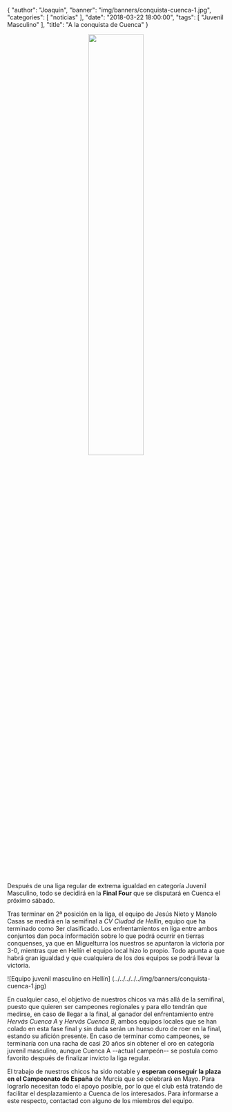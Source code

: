 {
  "author": "Joaquín",
  "banner": "img/banners/conquista-cuenca-1.jpg",
  "categories": [
    "noticias"
  ],
  "date": "2018-03-22 18:00:00",
  "tags": [
    "Juvenil Masculino"
  ],
  "title": "A la conquista de Cuenca"
}

<center>
<a href="../../../../../img/banners/conquista-cuenca-2.jpg">
<img src="../../../../../img/banners/conquista-cuenca-2.jpg" style="min-width: 256px; width: 50%"/>
</a>
</center>

Después de una liga regular de extrema igualdad en categoría Juvenil
Masculino, todo se decidirá en la **Final Four** que se disputará en
Cuenca el próximo sábado.

Tras terminar en 2ª posición en la liga, el equipo de Jesús Nieto y
Manolo Casas se medirá en la semifinal a _CV Ciudad de Hellín_, equipo
que ha terminado como 3er clasificado. Los enfrentamientos en liga
entre ambos conjuntos dan poca información sobre lo que podrá ocurrir
en tierras conquenses, ya que en Miguelturra los nuestros se apuntaron
la victoria por 3-0, mientras que en Hellín el equipo local hizo lo
propio. Todo apunta a que habrá gran igualdad y que cualquiera de los
dos equipos se podrá llevar la victoria.

![Equipo juvenil masculino en Hellín] (../../../../../img/banners/conquista-cuenca-1.jpg)

En cualquier caso, el objetivo de nuestros chicos va más allá de la
semifinal, puesto que quieren ser campeones regionales y para ello
tendrán que medirse, en caso de llegar a la final, al ganador del
enfrentamiento entre _Hervás Cuenca A_ y _Hervás Cuenca B_, ambos
equipos locales que se han colado en esta fase final y sin duda serán
un hueso duro de roer en la final, estando su afición presente. En
caso de terminar como campeones, se terminaría con una racha de casi
20 años sin obtener el oro en categoría juvenil masculino, aunque
Cuenca A --actual campeón-- se postula como favorito después de
finalizar invicto la liga regular.

El trabajo de nuestros chicos ha sido notable y **esperan conseguir la
plaza en el Campeonato de España** de Murcia que se celebrará en
Mayo. Para lograrlo necesitan todo el apoyo posible, por lo que el club
está tratando de facilitar el desplazamiento a Cuenca de los
interesados. Para informarse a este respecto, contactad con alguno de
los miembros del equipo.
